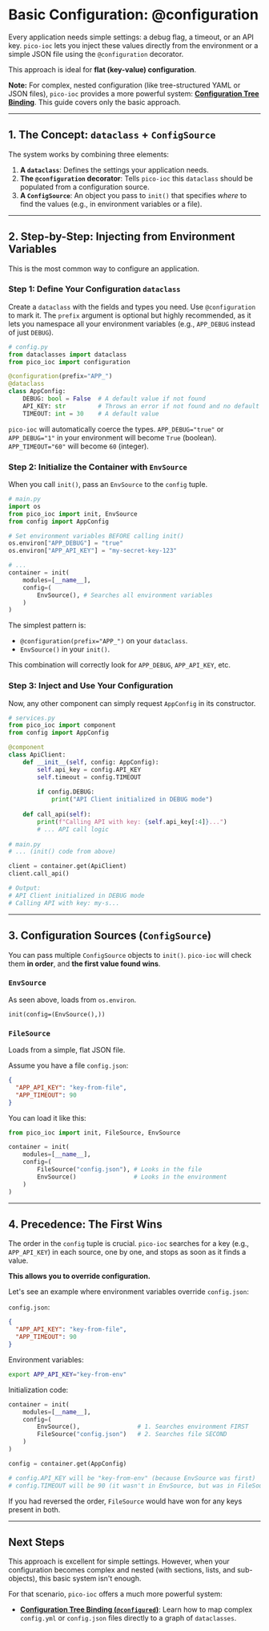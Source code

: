 # Basic Configuration: @configuration

Every application needs simple settings: a debug flag, a timeout, or an API key. `pico-ioc` lets you inject these values directly from the environment or a simple JSON file using the `@configuration` decorator.

This approach is ideal for **flat (key-value) configuration**.

**Note:** For complex, nested configuration (like tree-structured YAML or JSON files), `pico-ioc` provides a more powerful system: **[Configuration Tree Binding](./configuration-binding.md)**. This guide covers only the basic approach.

---

## 1. The Concept: `dataclass` + `ConfigSource`

The system works by combining three elements:

1.  **A `dataclass`**: Defines the settings your application needs.
2.  **The `@configuration` decorator**: Tells `pico-ioc` this `dataclass` should be populated from a configuration source.
3.  **A `ConfigSource`**: An object you pass to `init()` that specifies *where* to find the values (e.g., in environment variables or a file).

---

## 2. Step-by-Step: Injecting from Environment Variables

This is the most common way to configure an application.

### Step 1: Define Your Configuration `dataclass`

Create a `dataclass` with the fields and types you need. Use `@configuration` to mark it. The `prefix` argument is optional but highly recommended, as it lets you namespace all your environment variables (e.g., `APP_DEBUG` instead of just `DEBUG`).

```python
# config.py
from dataclasses import dataclass
from pico_ioc import configuration

@configuration(prefix="APP_")
@dataclass
class AppConfig:
    DEBUG: bool = False  # A default value if not found
    API_KEY: str         # Throws an error if not found and no default is provided
    TIMEOUT: int = 30    # A default value
````

`pico-ioc` will automatically coerce the types. `APP_DEBUG="true"` or `APP_DEBUG="1"` in your environment will become `True` (boolean). `APP_TIMEOUT="60"` will become `60` (integer).

### Step 2: Initialize the Container with `EnvSource`

When you call `init()`, pass an `EnvSource` to the `config` tuple.

```python
# main.py
import os
from pico_ioc import init, EnvSource
from config import AppConfig

# Set environment variables BEFORE calling init()
os.environ["APP_DEBUG"] = "true"
os.environ["APP_API_KEY"] = "my-secret-key-123"

# ...
container = init(
    modules=[__name__],
    config=(
        EnvSource(), # Searches all environment variables
    )
)
```

The simplest pattern is:

  * `@configuration(prefix="APP_")` on your `dataclass`.
  * `EnvSource()` in your `init()`.

This combination will correctly look for `APP_DEBUG`, `APP_API_KEY`, etc.

### Step 3: Inject and Use Your Configuration

Now, any other component can simply request `AppConfig` in its constructor.

```python
# services.py
from pico_ioc import component
from config import AppConfig

@component
class ApiClient:
    def __init__(self, config: AppConfig):
        self.api_key = config.API_KEY
        self.timeout = config.TIMEOUT
        
        if config.DEBUG:
            print("API Client initialized in DEBUG mode")
            
    def call_api(self):
        print(f"Calling API with key: {self.api_key[:4]}...")
        # ... API call logic
        
# main.py
# ... (init() code from above)

client = container.get(ApiClient)
client.call_api()

# Output:
# API Client initialized in DEBUG mode
# Calling API with key: my-s...
```

-----

## 3\. Configuration Sources (`ConfigSource`)

You can pass multiple `ConfigSource` objects to `init()`. `pico-ioc` will check them **in order**, and **the first value found wins**.

### `EnvSource`

As seen above, loads from `os.environ`.

`init(config=(EnvSource(),))`

### `FileSource`

Loads from a simple, flat JSON file.

Assume you have a file `config.json`:

```json
{
  "APP_API_KEY": "key-from-file",
  "APP_TIMEOUT": 90
}
```

You can load it like this:

```python
from pico_ioc import init, FileSource, EnvSource

container = init(
    modules=[__name__],
    config=(
        FileSource("config.json"), # Looks in the file
        EnvSource()                # Looks in the environment
    )
)
```

-----

## 4\. Precedence: The First Wins

The order in the `config` tuple is crucial. `pico-ioc` searches for a key (e.g., `APP_API_KEY`) in each source, one by one, and stops as soon as it finds a value.

**This allows you to override configuration.**

Let's see an example where environment variables override `config.json`:

`config.json`:

```json
{
  "APP_API_KEY": "key-from-file",
  "APP_TIMEOUT": 90
}
```

Environment variables:

```bash
export APP_API_KEY="key-from-env"
```

Initialization code:

```python
container = init(
    modules=[__name__],
    config=(
        EnvSource(),                # 1. Searches environment FIRST
        FileSource("config.json")   # 2. Searches file SECOND
    )
)

config = container.get(AppConfig)

# config.API_KEY will be "key-from-env" (because EnvSource was first)
# config.TIMEOUT will be 90 (it wasn't in EnvSource, but was in FileSource)
```

If you had reversed the order, `FileSource` would have won for any keys present in both.

-----

## Next Steps

This approach is excellent for simple settings. However, when your configuration becomes complex and nested (with sections, lists, and sub-objects), this basic system isn't enough.

For that scenario, `pico-ioc` offers a much more powerful system:

  * **[Configuration Tree Binding (`@configured`)](./configuration-binding.md)**: Learn how to map complex `config.yml` or `config.json` files directly to a graph of `dataclasses`.


